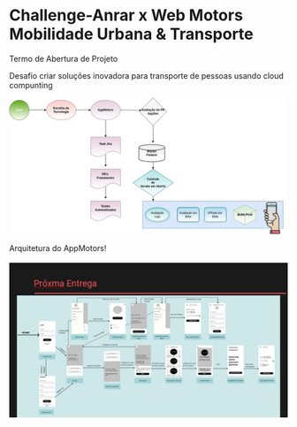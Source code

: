 # Challenge-Anrar x Web Motors Mobilidade Urbana & Transporte

Termo de Abertura de Projeto

Desafio
criar soluções inovadora para transporte de pessoas usando cloud compunting

![fluxo-do-projeto](Fluxo-de-versao-app.jpg)

Arquitetura do AppMotors!

![fluxo-do-appmotors](Slide6.jpg)

